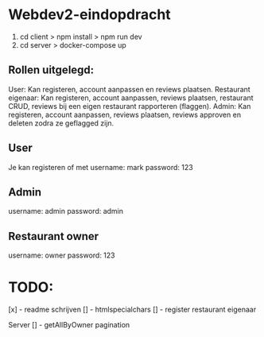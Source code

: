 # Webdev2-eindopdracht
1. cd client > npm install > npm run dev
2. cd server > docker-compose up


## Rollen uitgelegd:
User: Kan registeren, account aanpassen en reviews plaatsen.
Restaurant eigenaar: Kan registeren, account aanpassen, reviews plaatsen, restaurant CRUD, reviews bij een eigen restaurant rapporteren (flaggen).
Admin: Kan registeren, account aanpassen, reviews plaatsen, reviews approven en deleten zodra ze geflagged zijn.

## User
Je kan registeren of met 
username: mark
password: 123

## Admin
username: admin
password: admin

## Restaurant owner
username: owner
password: 123


# TODO:
[x] - readme schrijven
[] - htmlspecialchars
[] - register restaurant eigenaar

Server
[] - getAllByOwner pagination



